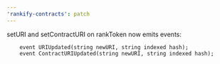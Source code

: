 ```yaml
---
'rankify-contracts': patch
---
```


setURI and setContractURI on rankToken now emits events:

```solidity
    event URIUpdated(string newURI, string indexed hash);
    event ContractURIUpdated(string newURI, string indexed hash);
```
